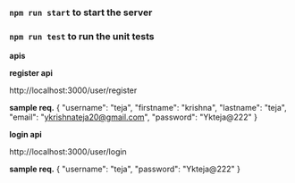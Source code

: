 ### `npm run start` to start the server

### `npm run test` to run the unit tests

**apis**

**register api**

http://localhost:3000/user/register

**sample req.**
{
"username": "teja",
"firstname": "krishna",
"lastname": "teja",
"email": "ykrishnateja20@gmail.com",
"password": "Ykteja@222"
}

**login api**

http://localhost:3000/user/login

**sample req.**
{
"username": "teja",
"password": "Ykteja@222"
}
